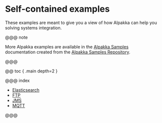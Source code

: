 # Self-contained examples

These examples are meant to give you a view of how Alpakka can help you solving systems integration. 

@@@ note

More Alpakka examples are available in the [Alpakka Samples](https://akka.io/alpakka-samples/) documentation created from the [Alpakka Samples Repository](https://github.com/akka/alpakka-samples).

@@@

@@ toc { .main depth=2 }

@@@ index

* [Elasticsearch](elasticsearch-samples.md)
* [FTP](ftp-samples.md)
* [JMS](jms-samples.md)
* [MQTT](mqtt-samples.md)

@@@
